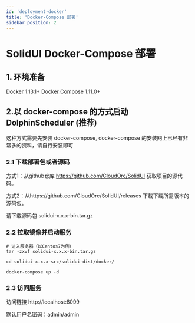 ```yaml
---
id: 'deployment-docker'
title: 'Docker-Compose 部署'
sidebar_position: 2
---
```


# SolidUI Docker-Compose 部署

## 1. 环境准备

[Docker](https://docs.docker.com/engine/install/) 1.13.1+
[Docker Compose](https://docs.docker.com/compose/) 1.11.0+

## 2.以 docker-compose 的方式启动 DolphinScheduler (推荐)

这种方式需要先安装 docker-compose, docker-compose 的安装网上已经有非常多的资料，请自行安装即可

### 2.1 下载部署包或者源码

方式1：从github仓库 https://github.com/CloudOrc/SolidUI 获取项目的源代码。

方式2：从https://github.com/CloudOrc/SolidUI/releases 下载下载所需版本的源码包。

请下载源码包 solidui-x.x.x-bin.tar.gz


### 2.2 拉取镜像并启动服务

```shell script
# 进入服务器（以Centos7为例）
tar -zxvf solidui-x.x.x-bin.tar.gz

cd solidui-x.x.x-src/solidui-dist/docker/

docker-compose up -d

```

### 2.3 访问服务

访问链接 http://localhost:8099

默认用户名密码：admin/admin